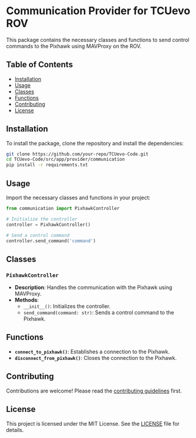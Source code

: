 # Communication Provider for TCUevo ROV

This package contains the necessary classes and functions to send control commands to the Pixhawk using MAVProxy on the ROV.

## Table of Contents
- [Installation](#installation)
- [Usage](#usage)
- [Classes](#classes)
- [Functions](#functions)
- [Contributing](#contributing)
- [License](#license)

## Installation

To install the package, clone the repository and install the dependencies:

```bash
git clone https://github.com/your-repo/TCUevo-Code.git
cd TCUevo-Code/src/app/provider/communication
pip install -r requirements.txt
```

## Usage

Import the necessary classes and functions in your project:

```python
from communication import PixhawkController

# Initialize the controller
controller = PixhawkController()

# Send a control command
controller.send_command('command')
```

## Classes

### `PixhawkController`

- **Description**: Handles the communication with the Pixhawk using MAVProxy.
- **Methods**:
    - `__init__()`: Initializes the controller.
    - `send_command(command: str)`: Sends a control command to the Pixhawk.

## Functions

- **`connect_to_pixhawk()`**: Establishes a connection to the Pixhawk.
- **`disconnect_from_pixhawk()`**: Closes the connection to the Pixhawk.

## Contributing

Contributions are welcome! Please read the [contributing guidelines](CONTRIBUTING.md) first.

## License

This project is licensed under the MIT License. See the [LICENSE](LICENSE) file for details.